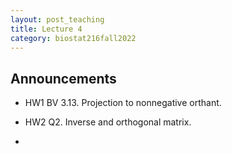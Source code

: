 ```yaml
---
layout: post_teaching
title: Lecture 4
category: biostat216fall2022
---
```


## Announcements

* HW1 BV 3.13. Projection to nonnegative orthant. 

* HW2 Q2. Inverse and orthogonal matrix.

* 


